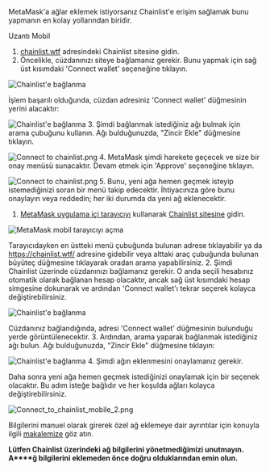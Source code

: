 MetaMask'a ağlar eklemek istiyorsanız Chainlist'e erişim sağlamak bunu yapmanın en kolay yollarından biridir.




Uzantı Mobil


1. [chainlist.wtf](https://chainlist.wtf/) adresindeki Chainlist sitesine gidin.
2. Öncelikle, cüzdanınızı siteye bağlamanız gerekir. Bunu yapmak için sağ üst kısımdaki 'Connect wallet' seçeneğine tıklayın.


![Chainlist'e bağlanma](https://support.metamask.io/hc/article_attachments/13282472358683)


İşlem başarılı olduğunda, cüzdan adresiniz 'Connect wallet' düğmesinin yerini alacaktır:


![Chainlist'e bağlanma](https://support.metamask.io/hc/article_attachments/13282471834779)
3. Şimdi bağlanmak istediğiniz ağı bulmak için arama çubuğunu kullanın. Ağı bulduğunuzda, "Zincir Ekle" düğmesine tıklayın.


![Connect to chainlist.png](https://support.metamask.io/hc/article_attachments/13282429575451)
4. MetaMask şimdi harekete geçecek ve size bir onay menüsü sunacaktır. Devam etmek için 'Approve' seçeneğine tıklayın.


![Connect to chainlist.png](https://support.metamask.io/hc/article_attachments/13282471751451)
5. Bunu, yeni ağa hemen geçmek isteyip istemediğinizi soran bir menü takip edecektir. İhtiyacınıza göre bunu onaylayın veya reddedin; her iki durumda da yeni ağ eklenecektir.




1. [MetaMask uygulama içi tarayıcıyı](https://support.metamask.io/hc/en-us/articles/6356387482523) kullanarak [Chainlist sitesine](https://chainlist.wtf/) gidin. 


![MetaMask mobil tarayıcıyı açma](https://support.metamask.io/hc/article_attachments/13282653218075)


Tarayıcıdayken en üstteki menü çubuğunda bulunan adrese tıklayabilir ya da <https://chainlist.wtf/> adresine gidebilir veya alttaki araç çubuğunda bulunan büyüteç düğmesine tıklayarak oradan arama yapabilirsiniz.
2. Şimdi Chainlist üzerinde cüzdanınızı bağlamanız gerekir. O anda seçili hesabınız otomatik olarak bağlanan hesap olacaktır, ancak sağ üst kısımdaki hesap simgesine dokunarak ve ardından 'Connect wallet'ı tekrar seçerek kolayca değiştirebilirsiniz.


![Chainlist'e bağlanma](https://support.metamask.io/hc/article_attachments/13283060389275)


Cüzdanınız bağlandığında, adresi 'Connect wallet' düğmesinin bulunduğu yerde görüntülenecektir.
3. Ardından, arama yaparak bağlanmak istediğiniz ağı bulun. Ağı bulduğunuzda, "Zincir Ekle" düğmesine tıklayın:


![Chainlist'e bağlanma](https://support.metamask.io/hc/article_attachments/13282429575451)
4. Şimdi ağın eklenmesini onaylamanız gerekir.


Daha sonra yeni ağa hemen geçmek istediğinizi onaylamak için bir seçenek olacaktır. Bu adım isteğe bağlıdır ve her koşulda ağları kolayca değiştirebilirsiniz.


![Connect_to_chainlist_mobile_2.png](https://support.metamask.io/hc/article_attachments/13283299094555)




Bilgilerini manuel olarak girerek özel ağ eklemeye dair ayrıntılar için konuyla ilgili [makalemize](https://support.metamask.io/hc/en-us/articles/360043227612-How-to-add-a-custom-network-RPC) göz atın. 


**Lütfen Chainlist üzerindeki ağ bilgilerini yönetmediğimizi unutmayın. A****ğ bilgilerini eklemeden önce doğru olduklarından emin olun.**


 

